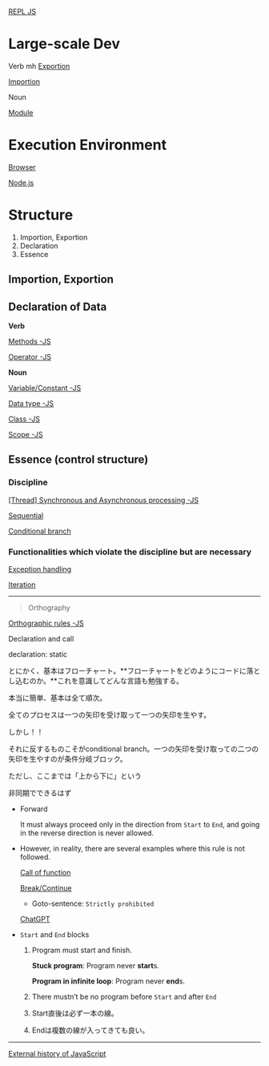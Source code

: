[REPL JS](https://repljs.com/)

# Large-scale Dev

Verb
mh
[Exportion ](https://www.notion.so/Exportion-11a496eb7c90802bab8cf9a0168ed41b?pvs=21)

[Importion](https://www.notion.so/Importion-11a496eb7c90801c9d3bc28bd8c1f820?pvs=21)

Noun

[Module](https://www.notion.so/Module-11a496eb7c9080d1a4d4c8dddc27fd0a?pvs=21)

# Execution Environment

[Browser](https://www.notion.so/Browser-8e0b390f39294b76a38d3c65956d6c47?pvs=21)

[Node.js](https://www.notion.so/Node-js-e33a305ff9374888ae898195a7565a17?pvs=21)

# Structure

1. Importion, Exportion
2. Declaration
3. Essence

## Importion, Exportion

## Declaration of Data

**Verb**

[Methods -JS](https://www.notion.so/Methods-JS-16c683c3878e4d9bba332f444f5bacae?pvs=21)

[Operator -JS](https://www.notion.so/Operator-JS-a1a88ba237a54b0b9d4be396649950d8?pvs=21)

**Noun**

[Variable/Constant -JS](https://www.notion.so/Variable-Constant-JS-ecbd7815b45b4247934337c52be24a26?pvs=21)

[Data type -JS](https://www.notion.so/Data-type-JS-e3e7bcf9752a4eb58f079adc2827809e?pvs=21)

[Class -JS](https://www.notion.so/Class-JS-11e496eb7c908084b719d199cef79dd1?pvs=21)

[Scope -JS](https://www.notion.so/Scope-JS-11b496eb7c90805799bce5de1f65f0ed?pvs=21)

## Essence (control structure)

### Discipline

[[Thread] Synchronous and Asynchronous processing -JS](https://www.notion.so/Thread-Synchronous-and-Asynchronous-processing-JS-11b496eb7c9080babab7f9c4ebd00dbc?pvs=21)

[Sequential](https://www.notion.so/Sequential-120496eb7c908061b5cbfb71638591db?pvs=21)

[Conditional branch](https://www.notion.so/Conditional-branch-120496eb7c9080128730d43232b7cdf6?pvs=21)

### Functionalities which violate the discipline but are necessary

[Exception handling](https://www.notion.so/Exception-handling-120496eb7c90801fba3beac4024b3939?pvs=21)

[Iteration](https://www.notion.so/Iteration-11e496eb7c9080cd9423cfee7fbc56bd?pvs=21)

---

> Orthography
> 

[Orthographic rules -JS](https://www.notion.so/Orthographic-rules-JS-8f25c20ee59946388665693737178f68?pvs=21)

Declaration and call

declaration: static

とにかく、基本はフローチャート。**フローチャートをどのようにコードに落とし込むのか。**これを意識してどんな言語も勉強する。

本当に簡単、基本は全て順次。

全てのプロセスは一つの矢印を受け取って一つの矢印を生やす。

しかし！！

それに反するものこそがconditional branch。一つの矢印を受け取っての二つの矢印を生やすのが条件分岐ブロック。

ただし、ここまでは「上から下に」という

非同期でできるはず

- Forward
    
    It must always proceed only in the direction from `Start` to `End`, and going in the reverse direction is never allowed.
    
- However, in reality, there are several examples where this rule is not followed.
    
    [Call of function](https://www.notion.so/Call-of-function-11f496eb7c9080caa17afa86c7f3185f?pvs=21)
    
    [Break/Continue](https://www.notion.so/Break-Continue-11f496eb7c9080b990aeff3a240ad8ee?pvs=21)
    
    - Goto-sentence: `Strictly prohibited`
    
    [ChatGPT](https://chatgpt.com/share/670ba355-6598-8013-be22-199b79e09627)
    
- `Start` and `End` blocks
    1. Program must start and finish.
        
        **Stuck program**: Program never **start**s.
        
        **Program in infinite loop**: Program never **end**s.
        
    2. There mustn’t be no program before `Start` and after `End`
    3. Start直後は必ず一本の線。
    4. Endは複数の線が入ってきても良い。

---

[External history of JavaScript](https://www.notion.so/External-history-of-JavaScript-0e12fdd92bf343c4bda3425f9a43643f?pvs=21)
